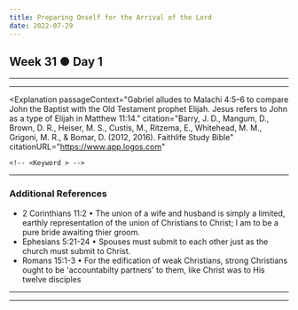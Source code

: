 ```yaml
---
title: Preparing Onself for the Arrival of the Lord
date: 2022-07-29
---
```


<script>
	// import Gradient from '../src/lib/components/Gradient.svelte';
    // import Reference from '../src/lib/components/Reference.svelte';
    // import Intro from '../src/lib/components/Intro.svelte';
    import Reference from '../src/lib/components/Reference.svelte';
    import Question from '../src/lib/components/Question.svelte';
    import TodayPassage from '../src/lib/components/TodayPassage.svelte';
    import Highlight from '../src/lib/components/Highlight.svelte';
    import Explanation from '../src/lib/components/Explanation.svelte';
    import Application from '../src/lib/components/primary/Application.svelte';
    import Response from '../src/lib/components/primary/Response.svelte';
</script>

<!-- 
    // QUESTION 
        Example: 
-->
<Question text="Am I prepared for God's presence in my life?" />

Week 31 ● Day 1 
---

<!-- 
    // TODAY'S BIBLE READING  
        Example: Ezra 7 + Ezra 8
-->
<TodayPassage passage="Luke 1" />

---

<!-- // HIGHLIGHT  -->
<Highlight verseText="And he shall go before him in the spirit and power of Elias, to turn the hearts of the fathers to the children, and the disobedient to the wisdom of the just; to make ready a people prepared for the Lord." reference="Luke 1:17" />

---

<!-- // EXPLANATION -->
<Explanation 
    passageContext="Gabriel alludes to Malachi 4:5–6 to compare John the Baptist with the Old Testament prophet Elijah. Jesus refers to John as a type of Elijah in Matthew 11:14."
    citation="Barry, J. D., Mangum, D., Brown, D. R., Heiser, M. S., Custis, M., Ritzema, E., Whitehead, M. M., Grigoni, M. R., & Bomar, D. (2012, 2016). Faithlife Study Bible"
    citationURL="https://www.app.logos.com"
>
    <!-- <Keyword > -->
</Explanation>

---

<!-- // APPLICATION -->
<Application 
    historicalApplication="Lorem ipsum dolor flotsam jetsum" 
    contemporaryApplication="Lorem ipsum dolor flotsam jetsum"
/>

<!-- 5B -->
<!-- <Additional References>
    <Reference text={} summary={} />
</Additional References> -->
### Additional References

- <Reference>2 Corinthians 11:2</Reference> • The union of a wife and husband is simply a limited, earthly representation of the union of Christians to Christ; I am to be a pure bride awaiting thier groom.<br/>
- <Reference>Ephesians 5:21-24</Reference> • Spouses must submit to each other just as the church must submit to Christ.<br/>
- <Reference>Romans 15:1-3</Reference> • For the edification of weak Christians, strong Christians ought to be 'accountabilty partners' to them, like Christ was to His twelve disciples<br/>


---

<!-- 6 -->
<Response 
    myPrayer="Help me to seek accountability and to be willing to keep another brother in Christ be accountable as well." 
/>

---